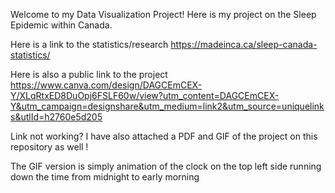 Welcome to my Data Visualization Project! Here is my project on the Sleep Epidemic within Canada.

Here is a link to the statistics/research
https://madeinca.ca/sleep-canada-statistics/

Here is also a public link to the project
https://www.canva.com/design/DAGCEmCEX-Y/XLqRtxED8DuOpj6FSLF60w/view?utm_content=DAGCEmCEX-Y&utm_campaign=designshare&utm_medium=link2&utm_source=uniquelinks&utlId=h2760e5d205

Link not working? I have also attached a PDF and GIF of the project on this repository as well !

The GIF version is simply animation of the clock on the top left side running down the time from midnight to early morning
